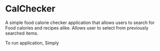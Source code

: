 # CalChecker
A simple food calorie checker application that allows users to search for Food calories and recipes alike.
Allows user to select from previously searched items.

To run application,
Simply
